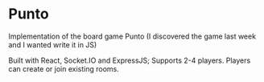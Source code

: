 # Punto
Implementation of the board game Punto (I discovered the game last week and I wanted write it in JS)

Built with React, Socket.IO and ExpressJS;
Supports 2-4 players.
Players can create or join existing rooms.

